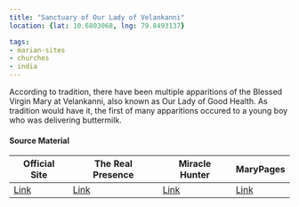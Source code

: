 ```yaml
---
title: "Sanctuary of Our Lady of Velankanni"
location: {lat: 10.6803068, lng: 79.8493137}

tags:
- marian-sites
- churches
- india
---
```


According to tradition, there have been multiple apparitions of the Blessed Virgin Mary at Velankanni, also known as Our Lady of Good Health.  As tradition would have it, the first of many apparitions occured to a young boy who was delivering buttermilk.

#### Source Material

| Official Site | The Real Presence | Miracle Hunter | MaryPages |
| --- | --- | --- | --- |
| [Link](https://www.velankannichurch.com/) | [Link](http://www.therealpresence.org/eucharst/misc/BVM/32_VAILANKANNI_60x96.pdf) | [Link](https://www.miraclehunter.com/marian_apparitions/approved_apparitions/vailankanni/) | [Link](https://www.marypages.com/vailankanni-(india)-en.html) |


